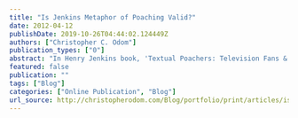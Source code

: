 ```yaml
---
title: "Is Jenkins Metaphor of Poaching Valid?"
date: 2012-04-12
publishDate: 2019-10-26T04:44:02.124449Z
authors: ["Christopher C. Odom"]
publication_types: ["0"]
abstract: "In Henry Jenkins book, 'Textual Poachers: Television Fans & Participatory Culture,' Jenkins presents the interesting metaphor of TV fans as textual poachers. In short, textual poaching is the action whereby aficionados become so versed and immersed in a text, that they proclaim themselves legitimate experts of the text and thereby create their own contextual meanings which supercede the meanings of the legitimate critics and original authors of the text. On some levels, the aficionados do possess specific knowledge about their texts, but these aficionados often socialize in isolated subcultures - fan clubs - which propagate mythical contextual meanings regarding the text which thus become fact, being accepted as true by the majority, within their own social circles; circles in which they perceive themselves to be the experts of the contextual meanings of their texts of interest. By this token, the elitism and hubris of the contextual precepts of the aficionados, thereby intrinsically make the aficionados textual poachers, whereas the legitimate critics are careful to delineate."
featured: false
publication: ""
tags: ["Blog"]
categories: ["Online Publication", "Blog"]
url_source: http://christopherodom.com/Blog/portfolio/print/articles/is-jenkins-metaphor-of-poaching-valid/
---
```


